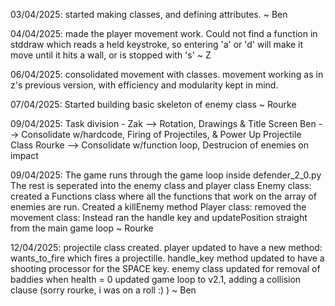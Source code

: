 03/04/2025: started making classes, and defining attributes. ~ Ben

04/04/2025: made the player movement work. Could not find a function in stddraw which reads a held keystroke, so entering 'a' or 'd' will make it move until it hits a wall, or is stopped with 's' ~ Z

06/04/2025: consolidated movement with classes. movement working as in z's previous version, with efficiency and modularity kept in mind.

07/04/2025: Started building basic skeleton of enemy class ~ Rourke

09/04/2025: Task division - Zak --> Rotation, Drawings & Title Screen 
                            Ben --> Consolidate w/hardcode, Firing of Projectiles, & Power Up Projectile Class
                            Rourke --> Consolidate w/function loop, Destrucion of enemies on impact

09/04/2025: The game runs through the game loop inside defender_2_0.py 
The rest is seperated into the enemy class and player class
Enemy class: created a Functions class where all the functions that work on the array of enemies are run. Created a killEnemy method
Player class: removed the movement class: Instead ran the handle key and updatePosition straight from the main game loop ~ Rourke

12/04/2025: projectile class created. player updated to have a new method: wants_to_fire which fires a projectille. handle_key method updated to have a shooting processor for the SPACE key.
enemy class updated for removal of baddies when health = 0
updated game loop to v2.1, adding a collision clause (sorry rourke, i was on a roll :) ) ~ Ben
